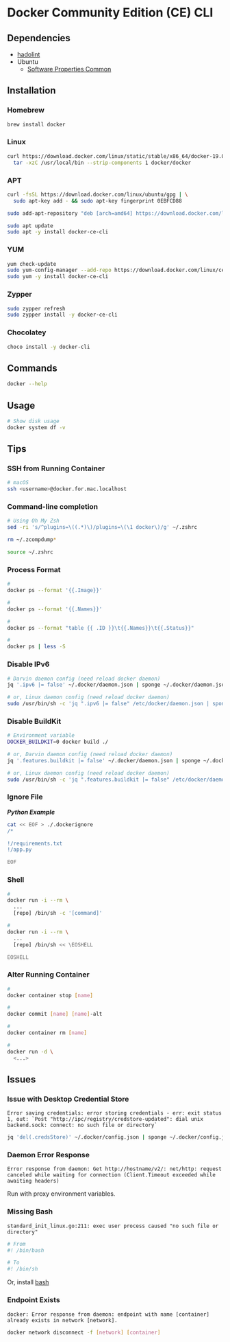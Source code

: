 # Docker Community Edition (CE) CLI

## Dependencies

- [hadolint](/hadolint.md)
- Ubuntu
  - [Software Properties Common](/apt/software-properties-common.md#installation)

## Installation

### Homebrew

```sh
brew install docker
```

### Linux

```sh
curl https://download.docker.com/linux/static/stable/x86_64/docker-19.03.1.tgz | \
  tar -xzC /usr/local/bin --strip-components 1 docker/docker
```

### APT

```sh
curl -fsSL https://download.docker.com/linux/ubuntu/gpg | \
  sudo apt-key add - && sudo apt-key fingerprint 0EBFCD88

sudo add-apt-repository "deb [arch=amd64] https://download.docker.com/linux/ubuntu $(lsb_release -cs) stable"
```

```sh
sudo apt update
sudo apt -y install docker-ce-cli
```

### YUM

```sh
yum check-update
sudo yum-config-manager --add-repo https://download.docker.com/linux/centos/docker-ce.repo
sudo yum -y install docker-ce-cli
```

### Zypper

```sh
sudo zypper refresh
sudo zypper install -y docker-ce-cli
```

### Chocolatey

```sh
choco install -y docker-cli
```

## Commands

```sh
docker --help
```

## Usage

```sh
# Show disk usage
docker system df -v
```

## Tips

### SSH from Running Container

```sh
# macOS
ssh <username>@docker.for.mac.localhost
```

### Command-line completion

```sh
# Using Oh My Zsh
sed -ri 's/^plugins=\((.*)\)/plugins=\(\1 docker\)/g' ~/.zshrc

rm ~/.zcompdump*

source ~/.zshrc
```

### Process Format

```sh
#
docker ps --format '{{.Image}}'

#
docker ps --format '{{.Names}}'

#
docker ps --format "table {{ .ID }}\t{{.Names}}\t{{.Status}}"

#
docker ps | less -S
```

<!-- ####

```sh
#! /bin/bash

DOCKER_BUILD_OPTS=${DOCKER_BUILD_OPTS:-}

docker build \
  $DOCKER_BUILD_OPTS \
  # ...
```

***Issues***: Remove use of `IFS=$'\n\t'` -->

### Disable IPv6

```sh
# Darvin daemon config (need reload docker daemon)
jq '.ipv6 |= false' ~/.docker/daemon.json | sponge ~/.docker/daemon.json

# or, Linux daemon config (need reload docker daemon)
sudo /usr/bin/sh -c 'jq ".ipv6 |= false" /etc/docker/daemon.json | sponge /etc/docker/daemon.json'
```

### Disable BuildKit

```sh
# Environment variable
DOCKER_BUILDKIT=0 docker build ./

# or, Darvin daemon config (need reload docker daemon)
jq '.features.buildkit |= false' ~/.docker/daemon.json | sponge ~/.docker/daemon.json

# or, Linux daemon config (need reload docker daemon)
sudo /usr/bin/sh -c 'jq ".features.buildkit |= false" /etc/docker/daemon.json | sponge /etc/docker/daemon.json'
```

### Ignore File

**_Python Example_**

```sh
cat << EOF > ./.dockerignore
/*

!/requirements.txt
!/app.py

EOF
```

### Shell

```sh
#
docker run -i --rm \
  ...
  [repo] /bin/sh -c '[command]'

#
docker run -i --rm \
  ...
  [repo] /bin/sh << \EOSHELL

EOSHELL
```

### Alter Running Container

```sh
#
docker container stop [name]

#
docker commit [name] [name]-alt

#
docker container rm [name]

#
docker run -d \
  <...>
```

## Issues

### Issue with Desktop Credential Store

```log
Error saving credentials: error storing credentials - err: exit status 1, out: `Post "http://ipc/registry/credstore-updated": dial unix backend.sock: connect: no such file or directory`
```

```sh
jq 'del(.credsStore)' ~/.docker/config.json | sponge ~/.docker/config.json
```

### Daemon Error Response

```log
Error response from daemon: Get http://hostname/v2/: net/http: request canceled while waiting for connection (Client.Timeout exceeded while awaiting headers)
```

Run with proxy environment variables.

<!-- ```sh
# Perhaps using wrong user:password at proxy. After change, restart docker daemon.
cat /etc/sysconfig/docker
``` -->

### Missing Bash

```log
standard_init_linux.go:211: exec user process caused "no such file or directory"
```

```sh
# From
#! /bin/bash

# To
#! /bin/sh
```

Or, install [bash](/bash_unix_shell.md)

<!-- ####

```log
Cannot connect to the Docker daemon at unix:///var/run/docker.sock. Is the docker daemon running?
```

TODO -->

### Endpoint Exists

```log
docker: Error response from daemon: endpoint with name [container] already exists in network [network].
```

```sh
docker network disconnect -f [network] [container]
```

<!-- #### Bad Credential

```log
Error response from daemon: Get https://127.0.0.1:5000/v2/: unauthorized: BAD_CREDENTIAL
```

TODO -->

<!-- #### Device or resource busy

TODO -->

<!--
http://blog.jonathanargentiero.com/docker-sed-cannot-rename-etcsedl8ysxl-device-or-resource-busy/
-->
